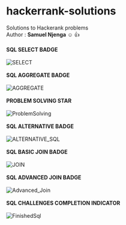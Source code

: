 # hackerrank-solutions
Solutions to Hackerank problems 
<br>
Author :
**Samuel Njenga** :relaxed: :thumbsup:
<br>
<br>
**SQL SELECT BADGE**
<br>
<br>
![SELECT](https://user-images.githubusercontent.com/35728717/161761366-857973d4-69d7-479a-9710-1a9527c31311.png)
<br>
<br>
**SQL AGGREGATE BADGE**
<br>
<br>
![AGGREGATE](https://user-images.githubusercontent.com/35728717/161761450-32b4d2a6-43ee-4791-b639-dee6b62be9f4.png)
<br>
<br>
**PROBLEM SOLVING STAR**
<br>
<br>
![ProblemSolving](https://user-images.githubusercontent.com/35728717/163357605-1a4aec55-819b-455d-9117-dd32f7fda9fd.png)
<br>
<br>
**SQL ALTERNATIVE BADGE**
<br>
<br>
![ALTERNATIVE_SQL](https://user-images.githubusercontent.com/35728717/167369980-9f677b74-84b2-43b4-9c3a-16d2c5fba7a7.png)
<br>
<br>
**SQL BASIC JOIN BADGE**
<br>
<br>
![JOIN](https://user-images.githubusercontent.com/35728717/167814169-3490adf7-b9ce-4355-95b5-6fa6228dc364.png)
<br>
<br>
**SQL ADVANCED JOIN BADGE**
<br>
<br>
![Advanced_Join](https://user-images.githubusercontent.com/35728717/167814715-48f5263d-d5c1-4419-b7cd-4cae95d325b9.png)
<br>
<br>
**SQL CHALLENGES COMPLETION INDICATOR**
<br>
<br>
![FinishedSql](https://user-images.githubusercontent.com/35728717/167814922-e6a22d4b-ea3e-4479-b801-5f373d8ad5f1.png)
